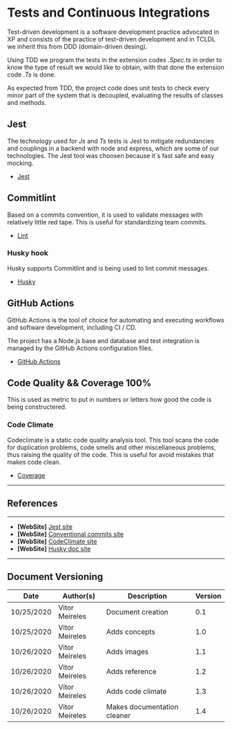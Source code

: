 # Tests and Continuous Integrations

Test-driven development is a software development practice advocated in XP and consists of the practice of test-driven development and in TCLDL we inherit this from DDD (domain-driven desing).

Using TDD we program the tests in the extension codes _.Spec.ts_ in order to know the type of result we would like to obtain, with that done the extension code _.Ts_ is done.

As expected from TDD, the project code does unit tests to check every minor part of the system that is decoupled, evaluating the results of classes and methods.


## Jest

The technology used for _Js_ and _Ts_ tests is Jest to mitigate redundancies and couplings in a backend with node and express, which are some of our technologies. The Jest tool was choosen because it`s fast safe and easy mocking.

- [Jest](./tests_and_ci/jest.md)


## Commitlint

Based on a commits convention, it is used to validate messages with relatively little red tape. This is useful for standardizing team commits. 

- [Lint](./tests_and_ci/commitlint.md)


### Husky hook

Husky supports Commitlint and is being used to lint commit messages.

- [Husky](./tests_and_ci/husky.md)

## GitHub Actions

GitHub Actions is the tool of choice for automating and executing workflows and software development, including CI / CD.

The project has a Node.js base and database and test integration is managed by the GitHub Actions configuration files.

- [GitHub Actions](./tests_and_ci/github_actions.md)


## Code Quality && Coverage 100%

This is used as metric to put in numbers or letters how good the code is being constructered.

### Code Climate

Codeclimate is a static code quality analysis tool. This tool scans the code for duplication problems, code smells and other miscellaneous problems, thus raising the quality of the code. This is useful for avoid mistakes that makes code clean.

- [Coverage](./tests_and_ci/coverage.md)


---
## References
---
- **[WebSite]** <a href="https://jestjs.io/">Jest site</a>
- **[WebSite]** <a href="https://www.conventionalcommits.org/en/v1.0.0/">Conventional commits site</a>
- **[WebSite]** <a href="https://codeclimate.com/">CodeClimate site</a>
- **[WebSite]** <a href="https://typicode.github.io/husky/#/">Husky doc site</a>
---

## Document Versioning

| Date | Author(s) | Description | Version |
|------|-------|-----------|--------|
| 10/25/2020 | Vitor Meireles | Document creation | 0.1 |
| 10/25/2020 | Vitor Meireles | Adds concepts  | 1.0 |
| 10/26/2020 | Vitor Meireles | Adds images  | 1.1 |
| 10/26/2020 | Vitor Meireles | Adds reference  | 1.2 |
| 10/26/2020 | Vitor Meireles | Adds code climate  | 1.3 |
| 10/26/2020 | Vitor Meireles | Makes documentation cleaner  | 1.4 |

